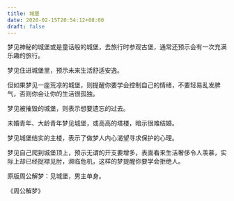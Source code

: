 ```yaml
---
title: 城堡
date: 2020-02-15T20:54:12+08:00
draft: false
---
```


梦见神秘的城堡或是童话般的城堡，去旅行时参观古堡，通常还预示会有一次充满乐趣的旅行。

梦见住进城堡里，预示未来生活舒适安逸。

但如果梦见一座荒凉的城堡，则提醒你要学会控制自己的情绪，不要轻易乱发脾气，否则你会让你的生活很孤独。

梦见被摧毁的城堡，则表示想要遗忘的过去。

未婚青年、大龄青年梦见城堡，或高高的塔楼，暗示很难结婚。

梦见城堡结实的主楼，表示了做梦人内心渴望寻求保护的心理。

梦见自己爬到城堡顶上，预示无谓的开支要增多，表面看来生活奢侈令人羡慕，实际上却已经捉襟见肘，濒临危机，这样的梦提醒你要学会拒绝人。

原版周公解梦：见城堡，男主单身。

《周公解梦》